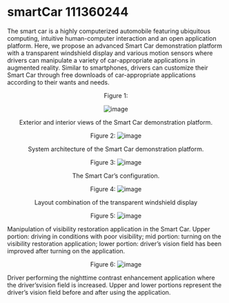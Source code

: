 # smartCar 111360244
The smart car is a highly computerized automobile featuring ubiquitous computing, intuitive human-computer interaction and an open application platform. Here, we propose an advanced Smart Car demonstration platform with a transparent windshield display and various motion sensors where drivers can manipulate a variety of car-appropriate applications in augmented reality. Similar to smartphones, drivers can customize their Smart Car through free downloads of car-appropriate applications according to their wants and needs. 



<div align="center">

Figure 1: 

![image](https://github.com/smartCarLab/smartCar/blob/master/image/image1.png?)

Exterior and interior views of the Smart Car demonstration platform.

Figure 2:
![image](https://github.com/smartCarLab/smartCar/blob/master/image/image2.png?)

 System architecture of the Smart Car demonstration platform.

Figure 3:
![image](https://github.com/smartCarLab/smartCar/blob/master/image/image3.png?>)

 The Smart Car’s configuration.


Figure 4:
![image](https://github.com/smartCarLab/smartCar/blob/master/image/image4.png?)

 Layout combination of the transparent windshield display



Figure 5:
![image](https://github.com/smartCarLab/smartCar/blob/master/image/image5.png?raw=true)

</div>


 Manipulation of visibility restoration application in the Smart Car. Upper portion:
driving in conditions with poor visibility; mid portion: turning on the visibility restoration application;
lower portion: driver’s vision field has been improved after turning on the application.

<div align="center">

Figure 6:
![image](https://github.com/smartCarLab/smartCar/blob/master/image/image6.png?raw=true)

</div>

 Driver performing the nighttime contrast enhancement application where the
driver’svision field is increased. Upper and lower portions represent the driver’s vision field
before and after using the application.

